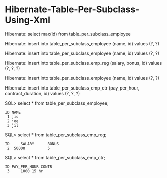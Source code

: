 # Hibernate-Table-Per-Subclass-Using-Xml

Hibernate: select max(id) from table_per_subclass_employee

Hibernate: insert into table_per_subclass_employee (name, id) values (?, ?)

Hibernate: insert into table_per_subclass_employee (name, id) values (?, ?)

Hibernate: insert into table_per_subclass_emp_reg (salary, bonus, id) values (?, ?, ?)

Hibernate: insert into table_per_subclass_employee (name, id) values (?, ?)

Hibernate: insert into table_per_subclass_emp_ctr (pay_per_hour, contract_duration, id) values (?, ?, ?)

SQL> select * from table_per_subclass_employee;

	ID NAME
	 1 jis
	 2 joe
	 3 jil

SQL> select * from table_per_subclass_emp_reg;

	ID     SALARY	   BONUS
	 2	50000	       5

SQL> select * from table_per_subclass_emp_ctr;

	ID PAY_PER_HOUR CONTR
	 3	   1000 15 hr
